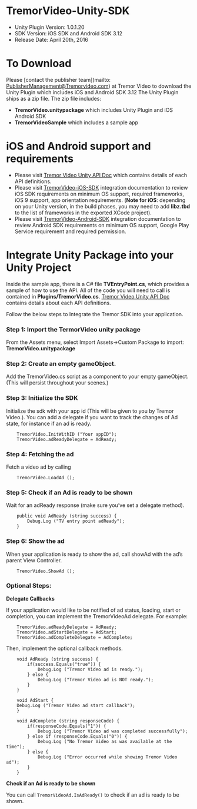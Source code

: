 # TremorVideo-Unity-SDK
- Unity Plugin Version: 1.0.1.20
- SDK Version: iOS SDK and Android SDK 3.12
- Release Date: April 20th, 2016 

# To Download
Please [contact the publisher team](mailto: PublisherManagement@Tremorvideo.com)  at Tremor Video to download the Unity Plugin which includes iOS and Android SDK 3.12
The Unity Plugin ships as a zip file. The zip file includes:
- **TremorVideo.unitypackage** which includes Unity Plugin and iOS Android SDK
- **TremorVideoSample** which includes a sample app
 
# iOS and Android support and requirements
- Please visit [Tremor Video Unity API Doc](http://tremorvideomobile.github.io/unity/TremorVideoUnityPlugin.htm) which contains details of each API definitions.
- Please visit [TremorVideo-iOS-SDK](https://github.com/TremorVideoMobile/TremorVideo-iOS-SDK) integration documentation to review iOS SDK requirements on minimum OS support, required frameworks, iOS 9 support, app orientation requirements. (**Note for iOS**: depending on your Unity version, in the build phases, you may need to add **libz.tbd** to the list of frameworks in the exported XCode project).
- Please visit [TremorVideo-Android-SDK](https://github.com/TremorVideoMobile/TremorVideo-Android-SDK) integration documentation to review Android SDK requirements on minimum OS support, Google Play Service requirement and required permission.

# Integrate Unity Package into your Unity Project
Inside the sample app, there is a C# file **TVEntryPoint.cs**, which provides a sample of how to use the API. All of the code you will need to call is contained in **Plugins/TremorVideo.cs**. [Tremor Video Unity API Doc](http://tremorvideomobile.github.io/unity/TremorVideoUnityPlugin.htm) contains details about each API definitions.

Follow the below steps to Integrate the Tremor SDK into your application. 

### Step 1: Import the TermorVideo unity package
From the Assets menu, select Import Assets->Custom Package to import: **TremorVideo.unitypackage**

### Step 2: Create an empty gameObject. 
Add the TremorVideo.cs script as a component to your empty gameObject. (This will persist throughout your scenes.)

### Step 3: Initialize the SDK 
Initialize the sdk with your app id (This will be given to you by Tremor Video.). You can add a delegate if you want to track the changes of Ad state, for instance if an ad is ready.
```
    TremorVideo.InitWithID ("Your appID");
    TremorVideo.adReadyDelegate = AdReady;
```

### Step 4: Fetching the ad
Fetch a video ad by calling
```
    TremorVideo.LoadAd ();
```

### Step 5: Check if an Ad is ready to be shown
Wait for an adReady response (make sure you’ve set a delegate method).
```
    public void AdReady (string success) {
        Debug.Log ("TV entry point adReady");
    }

```

### Step 6: Show the ad
When your application is ready to show the ad, call showAd with the ad’s parent View Controller. 
```
    TremorVideo.ShowAd ();
```

### Optional Steps:
**Delegate Callbacks**

If your application would like to be notified of ad status, loading, start or completion, you can implement the TremorVideoAd delegate. For example:
```
    TremorVideo.adReadyDelegate = AdReady;
    TremorVideo.adStartDelegate = AdStart;
    TremorVideo.adCompleteDelegate = AdComplete;
```

Then, implement the optional callback methods.
```
    void AdReady (string success) {
    	if(success.Equals("true")) {
            Debug.Log ("Tremor Video ad is ready.");
        } else {
            Debug.Log ("Tremor Video ad is NOT ready.");
        }
    }

    void AdStart {
	Debug.Log ("Tremor Video ad start callback");
    }

    void AdComplete (string responseCode) {
    	if(responseCode.Equals("1")) {
    	    Debug.Log ("Tremor Video ad was completed successfully");
    	} else if (responseCode.Equals("0")) {
    	    Debug.Log ("No Tremor Video as was available at the time");
    	} else {
    	    Debug.Log ("Error occurred while showing Tremor Video ad");
    	}
    }
```
**Check if an Ad is ready to be shown**

You can call `TremorVideoAd.IsAdReady()` to check if an ad is ready to be shown. 
